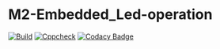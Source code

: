 # M2-Embedded_Led-operation
[![Build](https://github.com/gulamsuhail00/M2-Embedded_Led-operation/actions/workflows/compile.yml/badge.svg)](https://github.com/gulamsuhail00/M2-Embedded_Led-operation/actions/workflows/compile.yml)
[![Cppcheck](https://github.com/gulamsuhail00/M2-Embedded_Led-operation/actions/workflows/cppcheck.yml/badge.svg)](https://github.com/gulamsuhail00/M2-Embedded_Led-operation/actions/workflows/cppcheck.yml)
[![Codacy Badge](https://app.codacy.com/project/badge/Grade/3ba7a878c90648c283203dc50d14776a)](https://www.codacy.com/gh/gulamsuhail00/M2-Embedded_Led-operation/dashboard?utm_source=github.com&amp;utm_medium=referral&amp;utm_content=gulamsuhail00/M2-Embedded_Led-operation&amp;utm_campaign=Badge_Grade)
